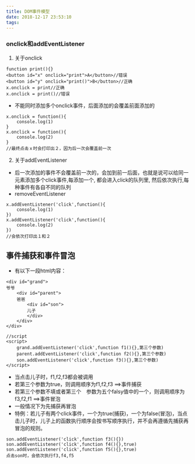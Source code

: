 ```yaml
---
title: DOM事件模型
date: 2018-12-17 23:53:10
tags:
---
```

### onclick和addEventListener

1. 关于onclick

```
function print(){}
<button id="x" onclick="print">A</button>//错误
<button id="y" onclick="print()">B</button>//正确
x.onclick = print//正确
x.onclick = print()//错误
```
- 不能同时添加多个onclick事件，后面添加的会覆盖前面添加的
```
x.onclick = function(){
    console.log(1)
}
x.onclick = function(){
    console.log(2)
}
//最终点击ｘ时会打印出２，因为后一次会覆盖前一次
```
2. 关于addEventListener
- 后一次添加的事件不会覆盖前一次的，会加到前一后面，也就是说可以给同一元素添加多个click事件,每添加一个, 都会进入click的队列里, 然后依次执行,每种事件有各自不同的队列
- removeEventListener
```
x.addEventListener('click',function(){
    console.log(1)
})
x.addEventListener('click',function(){
    console.log(2)
})
//会依次打印出１和２
```

## 事件捕获和事件冒泡

- 有以下一段html内容：

```
<div id="grand">
爷爷
    <div id="parent">
    爸爸
        <div id="son">
        儿子
        </div>
    </div>
</div>

//script
<script>
    grand.addEventListener('click',function f1(){},第三个参数)
    parent.addEventListener('click',function f2(){},第三个参数)
    son.addEventListener('click',function f3(){},第三个参数)
</script>
```
- 当点击儿子时，f1,f2,f3都会被调用
- 若第三个参数为true，则调用顺序为f1,f2,f3 ==>事件捕获
- 若第三个参数不填或者第三个　参数为五个falsy值中的一个，则调用顺序为f3,f2,f1 ==>事件冒泡
- 一般情况下为先捕获再冒泡
- 特例：若儿子有两个click事件，一个为true(捕获)，一个为false(冒泡)，当点击儿子时，儿子上的函数执行顺序会按书写顺序执行，并不会再遵循先捕获再冒泡的规则。
```
son.addEventListener('click',function f3(){})
son.addEventListener('click',function f4(){},true)
son.addEventListener('click',function f5(){},true)
点击son时，会依次执行f3,f4,f5
```